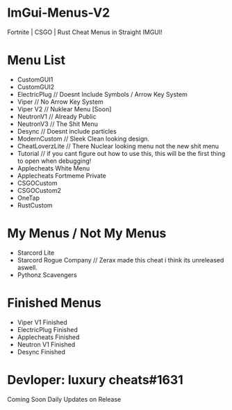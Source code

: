 # ImGui-Menus-V2
Fortnite | CSGO | Rust Cheat Menus in Straight IMGUI!

# Menu List

- CustomGUI1
- CustomGUI2
- ElectricPlug     // Doesnt Include Symbols / Arrow Key System
- Viper            // No Arrow Key System
- Viper V2         // Nuklear Menu [Soon]
- NeutronV1        // Already Public
- NeutronV3        // The Shit Menu
- Desync           // Doesnt include particles
- ModernCustom     // Sleek Clean looking design.
- CheatLoverzLite  // There Nuclear looking menu not the new shit menu
- Tutorial         // if you cant figure out how to use this, this will be the first thing to open when debugging!
- Applecheats White Menu
- Applecheats Fortmeme Private 
- CSGOCustom
- CSGOCustom2
- OneTap
- RustCustom

# My Menus / Not My Menus 

- Starcord Lite
- Starcord Rogue Company // Zerax made this cheat i think its unreleased aswell.
- Pythonz Scavengers

# Finished Menus

- Viper V1 Finished
- ElectricPlug Finished
- Applecheats Finished
- Neutron V1 Finished
- Desync Finished

# Devloper: luxury cheats#1631

Coming Soon Daily Updates on Release
